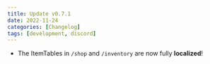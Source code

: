 ```yaml
---
title: Update v0.7.1
date: 2022-11-24
categories: [Changelog]
tags: [development, discord]
---
```


- The ItemTables in `/shop` and `/inventory` are now fully **localized**!